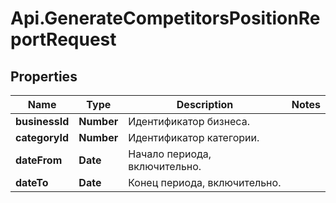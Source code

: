 # Api.GenerateCompetitorsPositionReportRequest

## Properties

Name | Type | Description | Notes
------------ | ------------- | ------------- | -------------
**businessId** | **Number** | Идентификатор бизнеса. | 
**categoryId** | **Number** | Идентификатор категории. | 
**dateFrom** | **Date** | Начало периода, включительно. | 
**dateTo** | **Date** | Конец периода, включительно. | 


